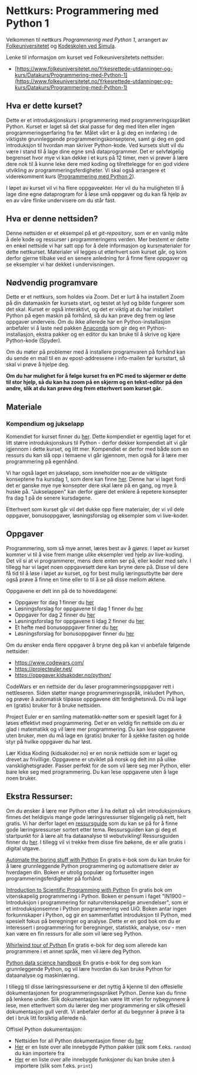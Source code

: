 # Nettkurs: Programmering med Python 1

Velkommen til nettkurs *Programmering med Python 1*, arrangert av [Folkeuniversitetet](https://www.folkeuniversitetet.no/) og [Kodeskolen ved Simula](https://simulakodeskolen.no/).

Lenke til informasjon om kurset ved Folkeuniversitetets nettsider:
* [https://www.folkeuniversitetet.no/Yrkesrettede-utdanninger-og-kurs/Datakurs/Programmering-med-Python-1](https://www.folkeuniversitetet.no/Yrkesrettede-utdanninger-og-kurs/Datakurs/Programmering-med-Python-1)

## Hva er dette kurset?

Dette er et introduksjonskurs i programmering med programmeringsspråket Python. Kurset er laget så det skal passe for deg med liten eller ingen programmeringserfaring fra før. Målet vårt er å gi deg en innføring i de viktigste grunnleggende programmeringskonseptene, samt gi deg en god introduksjon til hvordan man skriver Python-kode. Ved kursets slutt vil du være i stand til å lage dine egne små dataprogrammer. Det er selvfølgelig begrenset hvor mye vi kan dekke i et kurs på 12 timer, men vi prøver å lære dere nok til å kunne leke dere med koding og tilrettelegge for en god videre utvikling av programmeringsferdigheter. Vi skal også arrangere et viderekomment kurs ([Programmering med Python 2](https://www.folkeuniversitetet.no/Yrkesrettede-utdanninger-og-kurs/Datakurs/Programmering-med-Python-2)).

I løpet av kurset vil vi ha flere oppgaveøkter. Her vil du ha muligheten til å lage dine egne dataprogram for å løse små oppgaver og du kan få hjelp av en av våre flinke undervisere om du står fast.

## Hva er denne nettsiden?

Denne nettsiden er et eksempel på et *git-repository*, som er en vanlig måte å dele kode og ressurser i programmeringens verden. Mer bestemt er dette en enkel nettside vi har satt opp for å dele informasjon og kursmaterialer for dette nettkurset. Materialer vil legges ut etterhvert som kurset går, og kom derfor gjerne tilbake ved en senere anledning for å finne flere oppgaver og se eksempler vi har dekket i undervisningen.

## Nødvendig programvare

Dette er et nettkurs, som holdes via Zoom. Det er lurt å ha installert Zoom på din datamaskin før kursets start, og testet at lyd og bilde fungerer som det skal. Kurset er også interaktivt, og det er viktig at du har installert Python på egen maskin på forhånd, så du kan prøve deg frem og løse oppgaver underveis. Om du ikke allerede har en Python-installasjon anbefaler vi å laste ned pakken [Anaconda](https://www.anaconda.com/) som gir deg en Python-installasjon, ekstra pakker og en editor du kan bruke til å skrive og kjøre Python-kode (Spyder).

Om du møter på problemer med å installere programvaren på forhånd kan du sende en mail til en av epost-addressene i info-mailen før kursstart, så skal vi prøve å hjelpe deg.

**Om du har mulighet for å følge kurset fra en PC med to skjermer er dette til stor hjelp, så du kan ha zoom på en skjerm og en tekst-editor på den andre, slik at du kan prøve deg frem etterhvert som kurset går.**

## Materiale

### Kompendium og jukselapp

Komendiet for kurset finner du [her](kompendium.pdf). Dette kompendiet er egentlig laget for et litt større introduksjonskurs til Python - derfor dekker kompendiet alt vi går igjennom i dette kurset, og litt mer. Kompendiet er derfor med både som en ressurs du kan slå opp i temaene vi går igjennom, men også for å lære mer programmering på egenhånd.

Vi har også laget en jukselapp, som inneholder noe av de viktigste konseptene fra kursdag 1, som dere kan finne [her](kodeskolens_jukselapp.pdf). Denne har vi laget fordi det er ganske mye nye konsepter dere skal lære på en gang, og mye å huske på. "Jukselappen" kan derfor gjøre det enklere å repetere konsepter fra dag 1 på de senere kursdagene.

Etterhvert som kurset går vil det dukke opp flere materialer, der vi vil dele oppgaver, bonusoppgaver, løsningsforslag og eksempler som vi live-koder.

## Oppgaver

Programmering, som så mye annet, læres best av å *gjøres*. I løpet av kurset kommer vi til å vise frem mange ulike eksempler ved hjelp av live-koding. Det vil si at vi programmerer, mens dere enten ser på, eller koder med selv. I tillegg har vi laget noen oppgavesett dere kan bryne dere på. Disse vil dere få tid til å løse i løpet av kurset, og for best mulig læringsutbytte bør dere også prøve å finne en time eller to til å se på disse mellom øktene.

Oppgavene er delt inn på de to hoveddagene:
* Oppgaver for dag 1 finner du [her](dag1/oppgaver_dag1.pdf)
* Løsningsforslag for oppgavene til dag 1 finner du [her](dag1/loesningsforslag_oppgaver_dag_1.pdf)
* Oppgaver for dag 2 finner du [her](dag2/oppgaver_dag2.pdf)
* Løsningsforslag for oppgavene ti ldag 2 finner du [her](dag2/loesningsforslag_oppgaver_dag_2.pdf)
* Et hefte med bonusoppgaver finner du [her](./bonusoppgaver.pdf)
* Løsningsforslag for bonusoppgaver finner du [her](./loesnings_forslag_bonusoppgaver.pdf)

Om du ønsker enda flere oppgaver å bryne deg på kan vi anbefale følgende nettsider:
* https://www.codewars.com/
* https://projecteuler.net/
* https://oppgaver.kidsakoder.no/python/

CodeWars er en nettside der du løser programmeringsoppgaver rett i nettleseren. Siden støtter mange programmeringsspråk, inkludert Python, og prøver å automatisk tilpasse oppgavene ditt ferdighetsnivå. Du må lage en (gratis) bruker for å bruke nettsiden.

Project Euler er en samling matematikk-nøtter som er spesielt laget for å løses effektivt med programmering. Det er en veldig fin nettside om du er glad i matematikk og vil lære mer programmering. Du kan lese oppgavene uten bruker, men du må lage en (gratis) bruker for å sjekke fasiten og holde styr på hvilke oppgaver du har løst.

Lær Kidsa Koding (kidsakoder.no) er en norsk nettside som er laget og drevet av frivillige. Oppgavene er utviklet på norsk og delt inn på ulike vansklighetsgrader. Passer perfekt for de som vil lære seg mer Python, eller bare leke seg med programmering. Du kan lese oppgavene uten å lage noen bruker.


## Ekstra Ressurser:

Om du ønsker å lære mer Python etter å ha deltatt på vårt introduksjonskurs finnes det heldigvis mange gode læringsressurser tilgjengelig på nett, helt gratis. Vi har derfor laget en [ressursguide](ressursguide.md) som du kan se på for å finne gode læringsressurser sortert etter tema. Ressursguiden kan gi deg et startpunkt for å lære alt fra dataanalyse til webutvikling! Ressursguiden finner du [her](ressursguide.md). I tillegg vil vi trekke frem disse fire bøkene, de er alle gratis i digital utgave.

[Automate the boring stuff with Python](https://automatetheboringstuff.com)
En gratis e-bok som du kan bruke for å lære grunnleggende Python programmering og automatisere deler av hverdagen din. Boken er utrolig populær og fortusetter ingen programmeringsferdigheter på forhånd.

[Introduction to Scientific Programming with Python](https://link.springer.com/book/10.1007/978-3-030-50356-7)
En gratis bok om vitenskapelig programmering i Python. Boken er pensum i faget "IN1900 – Introduksjon i programmering for naturvitenskapelige anvendelser", som er et introduksjonsemne i Python programmering ved UiO. Boken antar ingen forkunnskaper i Python, og gir en sammenfattet introduksjon til Python, med spesielt fokus på beregninger og analyse. Dette er en god bok om du er interessert i programmering for beregninger, statistikk, analyse, osv - men kan være en fin ressurs for alle som vil lære seg Python.

[Whirlwind tour of Python](https://jakevdp.github.io/WhirlwindTourOfPython/)
En gratis e-bok for deg som allerede kan programmere i et annet språk, men vil lære deg Python.

[Python data science handbook](https://jakevdp.github.io/PythonDataScienceHandbook/)
En gratis e-bok for deg som kan grunnleggende Python, og vil lære hvordan du kan bruke Python for dataanalyse og maskinlæring.

I tillegg til disse læringsressursene er det nyttig å kjenne til den offesielle dokumentasjonen for programmeringsspråket Python. Denne kan du finne på lenkene under. Slik dokumentasjon kan være litt vrien for nybegynnere å lese, men etterhvert som du lærer deg mer programmering er slik offesiell dokumentasjon gull verdt. Vi anbefaler derfor at du begynner å prøve å ta det i bruk litt forsiktig allerede nå.

Offisiel Python dokumentasjon:
* Nettsiden for all Python dokumentasjon finner du [her](https://docs.python.org/3/library/index.html)
* [Her](https://docs.python.org/3/py-modindex.html) er en liste over alle innebygde Python pakker (slik som f.eks. `random`) du kan importere fra
* [Her](https://docs.python.org/3/library/functions.html) er en liste over alle innebygde funksjoner du kan bruke uten å importere (slik som f.eks. `print`)
